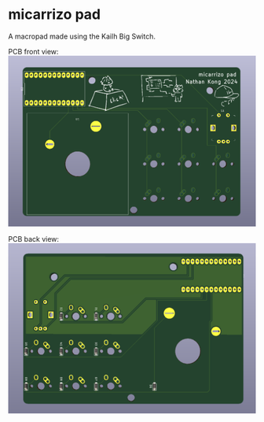 # micarrizo pad
 A macropad made using the Kailh Big Switch.

PCB front view:
![Front view of the pcb](mechanical/front.png)

PCB back view:
![Back view of the pcb](mechanical/back.png)
